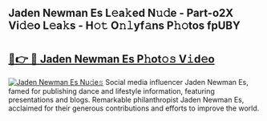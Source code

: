 ## Jaden Newman Es L𝚎a𝚔ed N𝚞𝚍e - Part-o2X Vi𝚍𝚎o L𝚎a𝚔s - H𝚘𝚝 O𝚗𝚕yf𝚊ns P𝚑𝚘tos fpUBY

# <h2><a href="http://kf2h3k7.oniu.top/?m=Jaden+Newman+Es">🔗👉 🔴 Jaden Newman Es P𝚑ot𝚘𝚜 V𝚒d𝚎o</a></h2>

[![Jaden Newman Es Nu𝚍e𝚜](https://i.imgur.com/0qMVB7G.gif)](http://kf2h3k7.oniu.top/?m=Jaden+Newman+Es)
Social media influencer Jaden Newman Es, famed for publishing dance and lifestyle information, featuring presentations and blogs. Remarkable philanthropist Jaden Newman Es, acclaimed for their generous contributions and efforts to improve the world.  
